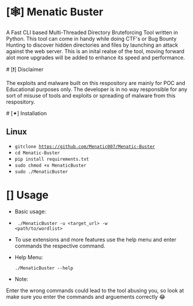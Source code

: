 # [🕸] Menatic Buster 
<p>A Fast CLI based Multi-Threaded Directory Bruteforcing  Tool written in Python. This tool can come in handy while doing CTF's or Bug Bounty Hunting to discover hidden directories and files by launching an attack against the web server. This is an inital realse of the tool, moving forward alot more upgrades will be added to enhance its speed and performance.</p> 
# [❗️] Disclaimer 
<p>The exploits and malware built on this respository are mainly for POC and Educational purposes only. The developer is in no way responsible for any sort of misuse of tools and exploits or spreading of malware from this respository.</p>
# [✦] Installation
  <h2> Linux </h2>  

  - <code>gitclone https://github.com/Menatic007/Menatic-Buster</code>
  - <code>cd Menatic-Buster</code>
  - <code>pip install requirements.txt</code>
  - <code>sudo chmod +x MenaticBuster</code>
  - <code>sudo ./MenaticBuster</code>
  
 # [] Usage
 
- Basic usage:
- <code> ./MenaticBuster -u <target_url> -w <path/to/wordlist> </code>
 
- <p>To use extensions and more features use the help menu and enter commands the respective command.</p>
  
- <p> Help Menu:</p>
  
  <code>./MenaticBuster --help</code>
  
 - Note:
  
  <p>Enter the wrong commands could lead to the tool abusing you, so look at make sure you enter the commands and arguements correctly 😂</p>
